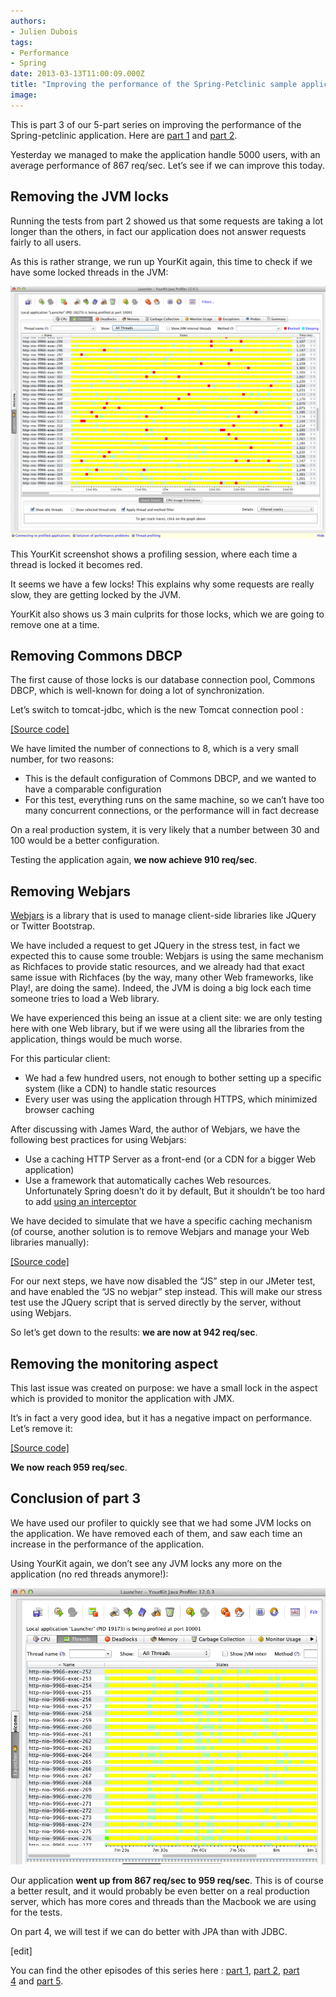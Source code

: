 ```yaml
---
authors:
- Julien Dubois
tags:
- Performance
- Spring
date: 2013-03-13T11:00:09.000Z
title: "Improving the performance of the Spring-Petclinic sample application (part 3 of 5)"
image: 
---
```


This is part 3 of our 5-part series on improving the performance of the Spring-petclinic application. Here are [part 1](https://test-ippon.ghost.io/improving-the-performance-of-the-spring-petclinic-sample-application-part-1-of-5/) and [part 2](https://test-ippon.ghost.io/improving-the-performance-of-the-spring-petclinic-sample-application-part-2-of-5/).

Yesterday we managed to make the application handle 5000 users, with an average performance of 867 req/sec. Let’s see if we can improve this today.

## Removing the JVM locks

Running the tests from part 2 showed us that some requests are taking a lot longer than the others, in fact our application does not answer requests fairly to all users.

As this is rather strange, we run up YourKit again, this time to check if we have some locked threads in the JVM:

![](https://raw.githubusercontent.com/ippontech/blog-usa/master/images/2016/12/screenshot_3.png)

This YourKit screenshot shows a profiling session, where each time a thread is locked it becomes red.

It seems we have a few locks! This explains why some requests are really slow, they are getting locked by the JVM.

YourKit also shows us 3 main culprits for those locks, which we are going to remove one at a time.

## Removing Commons DBCP

The first cause of those locks is our database connection pool, Commons DBCP, which is well-known for doing a lot of synchronization.

Let’s switch to tomcat-jdbc, which is the new Tomcat connection pool :

[[Source code]](https://github.com/jdubois/spring-petclinic/commit/bb1b399771fe6748294ec410136aebbdbb327d3f)

We have limited the number of connections to 8, which is a very small number, for two reasons:

- This is the default configuration of Commons DBCP, and we wanted to have a comparable configuration
- For this test, everything runs on the same machine, so we can’t have too many concurrent connections, or the performance will in fact decrease

On a real production system, it is very likely that a number between 30 and 100 would be a better configuration.

Testing the application again, **we now achieve 910 req/sec**.

## Removing Webjars

[Webjars](http://www.webjars.org/) is a library that is used to manage client-side libraries like JQuery or Twitter Bootstrap.

We have included a request to get JQuery in the stress test, in fact we expected this to cause some trouble: Webjars is using the same mechanism as Richfaces to provide static resources, and we already had that exact same issue with Richfaces (by the way, many other Web frameworks, like Play!, are doing the same). Indeed, the JVM is doing a big lock each time someone tries to load a Web library.

We have experienced this being an issue at a client site: we are only testing here with one Web library, but if we were using all the libraries from the application, things would be much worse.

For this particular client:

- We had a few hundred users, not enough to bother setting up a specific system (like a CDN) to handle static resources
- Every user was using the application through HTTPS, which minimized browser caching

After discussing with James Ward, the author of Webjars, we have the following best practices for using Webjars:

- Use a caching HTTP Server as a front-end (or a CDN for a bigger Web application)
- Use a framework that automatically caches Web resources. Unfortunately Spring doesn’t do it by default, But it shouldn’t be too hard to add [using an interceptor](http://static.springsource.org/spring/docs/3.1.x/javadoc-api/org/springframework/web/servlet/mvc/WebContentInterceptor.html)

We have decided to simulate that we have a specific caching mechanism (of course, another solution is to remove Webjars and manage your Web libraries manually):

[[Source code]](https://github.com/jdubois/spring-petclinic/commit/2b3ed81a9b294587573cf0bd43402264355dd15b)

For our next steps, we have now disabled the “JS” step in our JMeter test, and have enabled the “JS no webjar” step instead. This will make our stress test use the JQuery script that is served directly by the server, without using Webjars.

So let’s get down to the results: **we are now at 942 req/sec**.

## Removing the monitoring aspect

This last issue was created on purpose: we have a small lock in the aspect which is provided to monitor the application with JMX.

It’s in fact a very good idea, but it has a negative impact on performance. Let’s remove it:

[[Source code]](https://github.com/jdubois/spring-petclinic/commit/197888fef0ad5066006f817c801c99f57e44103d)

**We now reach 959 req/sec**.

## Conclusion of part 3

We have used our profiler to quickly see that we had some JVM locks on the application. We have removed each of them, and saw each time an increase in the performance of the application.

Using YourKit again, we don’t see any JVM locks any more on the application (no red threads anymore!):

![](https://raw.githubusercontent.com/ippontech/blog-usa/master/images/2016/12/screenshot_4.png)

Our application **went up from 867 req/sec to 959 req/sec**. This is of course a better result, and it would probably be even better on a real production server, which has more cores and threads than the Macbook we are using for the tests.

On part 4, we will test if we can do better with JPA than with JDBC.

[edit]

You can find the other episodes of this series here : [part 1](http://blog.ippon.fr/?p=7496), [part 2](http://blog.ippon.fr/?p=7500), [part 4](http://blog.ippon.fr/?p=7520) and [part 5](http://blog.ippon.fr/?p=7527).
